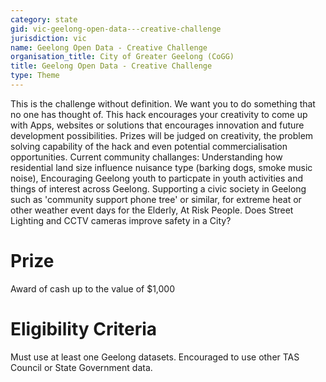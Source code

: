 ```yaml
---
category: state
gid: vic-geelong-open-data---creative-challenge
jurisdiction: vic
name: Geelong Open Data - Creative Challenge
organisation_title: City of Greater Geelong (CoGG)
title: Geelong Open Data - Creative Challenge
type: Theme
---
```


This is the challenge without definition. We want you to do something that no one has thought of. This hack encourages your creativity to come up with Apps, websites or solutions that encourages innovation and future development possibilities. Prizes will be judged on creativity, the problem solving capability of the hack and even potential commercialisation opportunities. Current community challanges: Understanding  how residential land size  influence nuisance type (barking dogs, smoke music noise), Encouraging  Geelong youth to particpate in youth activities and things of interest across Geelong.  Supporting a civic society in Geelong such as  'community support phone tree' or similar, for extreme heat or other weather event days for the Elderly, At Risk People.  Does Street Lighting and CCTV cameras improve safety in a City?

# Prize
Award of cash up to the value of $1,000

# Eligibility Criteria
Must use at least one Geelong datasets. Encouraged to use other TAS Council or State Government data.